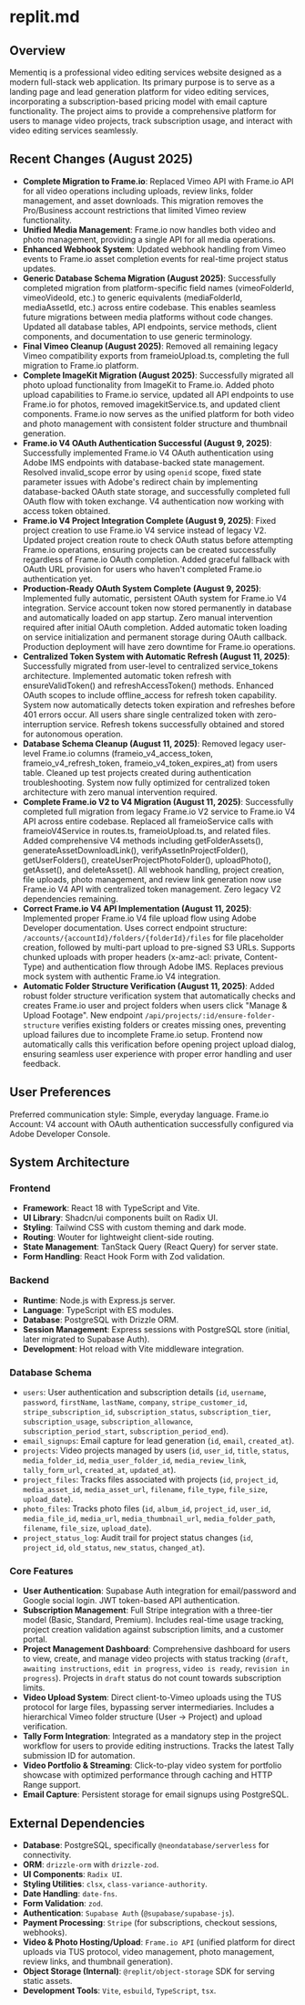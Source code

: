 # replit.md

## Overview
Mementiq is a professional video editing services website designed as a modern full-stack web application. Its primary purpose is to serve as a landing page and lead generation platform for video editing services, incorporating a subscription-based pricing model with email capture functionality. The project aims to provide a comprehensive platform for users to manage video projects, track subscription usage, and interact with video editing services seamlessly.

## Recent Changes (August 2025)
- **Complete Migration to Frame.io**: Replaced Vimeo API with Frame.io API for all video operations including uploads, review links, folder management, and asset downloads. This migration removes the Pro/Business account restrictions that limited Vimeo review functionality.
- **Unified Media Management**: Frame.io now handles both video and photo management, providing a single API for all media operations.
- **Enhanced Webhook System**: Updated webhook handling from Vimeo events to Frame.io asset completion events for real-time project status updates.
- **Generic Database Schema Migration (August 2025)**: Successfully completed migration from platform-specific field names (vimeoFolderId, vimeoVideoId, etc.) to generic equivalents (mediaFolderId, mediaAssetId, etc.) across entire codebase. This enables seamless future migrations between media platforms without code changes. Updated all database tables, API endpoints, service methods, client components, and documentation to use generic terminology.
- **Final Vimeo Cleanup (August 2025)**: Removed all remaining legacy Vimeo compatibility exports from frameioUpload.ts, completing the full migration to Frame.io platform.
- **Complete ImageKit Migration (August 2025)**: Successfully migrated all photo upload functionality from ImageKit to Frame.io. Added photo upload capabilities to Frame.io service, updated all API endpoints to use Frame.io for photos, removed imagekitService.ts, and updated client components. Frame.io now serves as the unified platform for both video and photo management with consistent folder structure and thumbnail generation.
- **Frame.io V4 OAuth Authentication Successful (August 9, 2025)**: Successfully implemented Frame.io V4 OAuth authentication using Adobe IMS endpoints with database-backed state management. Resolved invalid_scope error by using `openid` scope, fixed state parameter issues with Adobe's redirect chain by implementing database-backed OAuth state storage, and successfully completed full OAuth flow with token exchange. V4 authentication now working with access token obtained.
- **Frame.io V4 Project Integration Complete (August 9, 2025)**: Fixed project creation to use Frame.io V4 service instead of legacy V2. Updated project creation route to check OAuth status before attempting Frame.io operations, ensuring projects can be created successfully regardless of Frame.io OAuth completion. Added graceful fallback with OAuth URL provision for users who haven't completed Frame.io authentication yet.
- **Production-Ready OAuth System Complete (August 9, 2025)**: Implemented fully automatic, persistent OAuth system for Frame.io V4 integration. Service account token now stored permanently in database and automatically loaded on app startup. Zero manual intervention required after initial OAuth completion. Added automatic token loading on service initialization and permanent storage during OAuth callback. Production deployment will have zero downtime for Frame.io operations.
- **Centralized Token System with Automatic Refresh (August 11, 2025)**: Successfully migrated from user-level to centralized service_tokens architecture. Implemented automatic token refresh with ensureValidToken() and refreshAccessToken() methods. Enhanced OAuth scopes to include offline_access for refresh token capability. System now automatically detects token expiration and refreshes before 401 errors occur. All users share single centralized token with zero-interruption service. Refresh tokens successfully obtained and stored for autonomous operation.
- **Database Schema Cleanup (August 11, 2025)**: Removed legacy user-level Frame.io columns (frameio_v4_access_token, frameio_v4_refresh_token, frameio_v4_token_expires_at) from users table. Cleaned up test projects created during authentication troubleshooting. System now fully optimized for centralized token architecture with zero manual intervention required.
- **Complete Frame.io V2 to V4 Migration (August 11, 2025)**: Successfully completed full migration from legacy Frame.io V2 service to Frame.io V4 API across entire codebase. Replaced all frameioService calls with frameioV4Service in routes.ts, frameioUpload.ts, and related files. Added comprehensive V4 methods including getFolderAssets(), generateAssetDownloadLink(), verifyAssetInProjectFolder(), getUserFolders(), createUserProjectPhotoFolder(), uploadPhoto(), getAsset(), and deleteAsset(). All webhook handling, project creation, file uploads, photo management, and review link generation now use Frame.io V4 API with centralized token management. Zero legacy V2 dependencies remaining.
- **Correct Frame.io V4 API Implementation (August 11, 2025)**: Implemented proper Frame.io V4 file upload flow using Adobe Developer documentation. Uses correct endpoint structure: `/accounts/{accountId}/folders/{folderId}/files` for file placeholder creation, followed by multi-part upload to pre-signed S3 URLs. Supports chunked uploads with proper headers (x-amz-acl: private, Content-Type) and authentication flow through Adobe IMS. Replaces previous mock system with authentic Frame.io V4 integration.
- **Automatic Folder Structure Verification (August 11, 2025)**: Added robust folder structure verification system that automatically checks and creates Frame.io user and project folders when users click "Manage & Upload Footage". New endpoint `/api/projects/:id/ensure-folder-structure` verifies existing folders or creates missing ones, preventing upload failures due to incomplete Frame.io setup. Frontend now automatically calls this verification before opening project upload dialog, ensuring seamless user experience with proper error handling and user feedback.

## User Preferences
Preferred communication style: Simple, everyday language.
Frame.io Account: V4 account with OAuth authentication successfully configured via Adobe Developer Console.

## System Architecture

### Frontend
- **Framework**: React 18 with TypeScript and Vite.
- **UI Library**: Shadcn/ui components built on Radix UI.
- **Styling**: Tailwind CSS with custom theming and dark mode.
- **Routing**: Wouter for lightweight client-side routing.
- **State Management**: TanStack Query (React Query) for server state.
- **Form Handling**: React Hook Form with Zod validation.

### Backend
- **Runtime**: Node.js with Express.js server.
- **Language**: TypeScript with ES modules.
- **Database**: PostgreSQL with Drizzle ORM.
- **Session Management**: Express sessions with PostgreSQL store (initial, later migrated to Supabase Auth).
- **Development**: Hot reload with Vite middleware integration.

### Database Schema
- `users`: User authentication and subscription details (`id`, `username`, `password`, `firstName`, `lastName`, `company`, `stripe_customer_id`, `stripe_subscription_id`, `subscription_status`, `subscription_tier`, `subscription_usage`, `subscription_allowance`, `subscription_period_start`, `subscription_period_end`).
- `email_signups`: Email capture for lead generation (`id`, `email`, `created_at`).
- `projects`: Video projects managed by users (`id`, `user_id`, `title`, `status`, `media_folder_id`, `media_user_folder_id`, `media_review_link`, `tally_form_url`, `created_at`, `updated_at`).
- `project_files`: Tracks files associated with projects (`id`, `project_id`, `media_asset_id`, `media_asset_url`, `filename`, `file_type`, `file_size`, `upload_date`).
- `photo_files`: Tracks photo files (`id`, `album_id`, `project_id`, `user_id`, `media_file_id`, `media_url`, `media_thumbnail_url`, `media_folder_path`, `filename`, `file_size`, `upload_date`).
- `project_status_log`: Audit trail for project status changes (`id`, `project_id`, `old_status`, `new_status`, `changed_at`).

### Core Features
- **User Authentication**: Supabase Auth integration for email/password and Google social login. JWT token-based API authentication.
- **Subscription Management**: Full Stripe integration with a three-tier model (Basic, Standard, Premium). Includes real-time usage tracking, project creation validation against subscription limits, and a customer portal.
- **Project Management Dashboard**: Comprehensive dashboard for users to view, create, and manage video projects with status tracking (`draft`, `awaiting instructions`, `edit in progress`, `video is ready`, `revision in progress`). Projects in `draft` status do not count towards subscription limits.
- **Video Upload System**: Direct client-to-Vimeo uploads using the TUS protocol for large files, bypassing server intermediaries. Includes a hierarchical Vimeo folder structure (User -> Project) and upload verification.
- **Tally Form Integration**: Integrated as a mandatory step in the project workflow for users to provide editing instructions. Tracks the latest Tally submission ID for automation.
- **Video Portfolio & Streaming**: Click-to-play video system for portfolio showcase with optimized performance through caching and HTTP Range support.
- **Email Capture**: Persistent storage for email signups using PostgreSQL.

## External Dependencies

- **Database**: PostgreSQL, specifically `@neondatabase/serverless` for connectivity.
- **ORM**: `drizzle-orm` with `drizzle-zod`.
- **UI Components**: `Radix UI`.
- **Styling Utilities**: `clsx`, `class-variance-authority`.
- **Date Handling**: `date-fns`.
- **Form Validation**: `zod`.
- **Authentication**: `Supabase Auth` (`@supabase/supabase-js`).
- **Payment Processing**: `Stripe` (for subscriptions, checkout sessions, webhooks).
- **Video & Photo Hosting/Upload**: `Frame.io API` (unified platform for direct uploads via TUS protocol, video management, photo management, review links, and thumbnail generation).
- **Object Storage (Internal)**: `@replit/object-storage` SDK for serving static assets.
- **Development Tools**: `Vite`, `esbuild`, `TypeScript`, `tsx`.